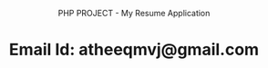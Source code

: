 <p align="center">PHP PROJECT - My Resume Application</a></p>
<h1 align="center"> Email Id: atheeqmvj@gmail.com</p>
